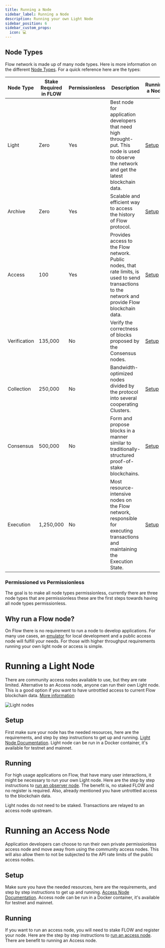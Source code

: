 ```yaml
---
title: Running a Node
sidebar_label: Running a Node
description: Running your own Light Node
sidebar_position: 6
sidebar_custom_props:
  icon: 💻
---
```


## Node Types
Flow network is made up of many node types. Here is more information on the different [Node Types](../node-ops/node-operation/node-roles.mdx#collection). For a quick reference here are the types:

| Node Type | Stake Required in FLOW | Permissionless| Description | Running a Node |
| --- | --- | --- | --- | -- |
| Light | Zero | Yes | Best node for application developers that need high throught-put. This node is used to observe the network and get the latest blockchain data. | [Setup](../node-ops/node-operation/observer-node.mdx) |
| Archive | Zero | Yes | Scalable and efficient way to access the history of Flow protocol. | [Setup](../node-ops/node-operation/node-setup.mdx) |
| Access | 100 | Yes | Provides access to the Flow network. Public nodes, that rate limits, is used to send transactions to the network and provide Flow blockchain data. | [Setup](../node-ops/node-operation/access-node-setup.md) |
| Verification | 135,000 | No | Verify the correctness of blocks proposed by the Consensus nodes. | [Setup](../node-ops/node-operation/node-setup.mdx) |
| Collection | 250,000 | No | Bandwidth-optimized nodes divided by the protocol into several cooperating Clusters. | [Setup](../node-ops/node-operation/node-setup.mdx) |
| Consensus | 500,000 | No | Form and propose blocks in a manner similar to traditionally-structured proof-of-stake blockchains. | [Setup](../node-ops/node-operation/node-setup.mdx) |
| Execution | 1,250,000 | No | Most resource-intensive nodes on the Flow network, responsible for executing transactions and maintaining the Execution State. | [Setup](../node-ops/node-operation/node-setup.mdx) |

### Permissioned vs Permissionless

The goal is to make all node types permissionless, currently there are three node types that are permissionless these are the first steps towards having all node types permissionless.


## Why run a Flow node?

On Flow there is no requirement to run a node to develop applications. For many use cases, an [emulator](../tools/emulator) for local development and a public access node will fulfill your needs. For those with higher throughput requirements running your own light node or access is simple.

# Running a Light Node

There are community access nodes available to use, but they are rate limited. Alternative to an Access node, anyone can run their own Light node. This is a good option if you want to have untrottled access to current Flow blockchain data. [More information](../build/run-and-secure/nodes/index.md#which-node-should-you-run)

![Light nodes](observer-node-arch.png)

## Setup

First make sure your node has the needed resources, here are the requirements, and step by step instructions to get up and running. [Light Node Documentation](../node-ops/node-operation/observer-node.mdx#running-an-observer-node). Light node can be run in a Docker container, it's available for testnet and mainnet. 

## Running

For high usage applications on Flow, that have many user interactions, it might be necessary to run your own Light node. Here are the step by step instructions to [run an observer node](../node-ops/node-operation/observer-node.mdx#steps-to-run-an-observer-node). The benefit is, no staked FLOW and no register is required. Also, already mentioned you have untrottled access to the blockchain data.


<Callout type="info">
Light nodes do not need to be staked. Transactions are relayed to an access node upstream.
</Callout>

# Running an Access Node

Application developers can choose to run their own private permissionless access node and move away from using the community access nodes. This will also allow them to not be subjected to the API rate limits of the public access nodes.

## Setup

Make sure you have the needed resources, here are the requirements, and step by step instructions to get up and running. [Access Node Documentation](../node-ops/node-operation/access-node-setup.md#limitations). Access node can be run in a Docker container, it's available for testnet and mainnet.

## Running

If you want to run an access node, you will need to stake FLOW and register your node. Here are the step by step instructions to [run an access node](../node-ops/node-operation/access-node-setup.md). There are benefit to running an Access node.
